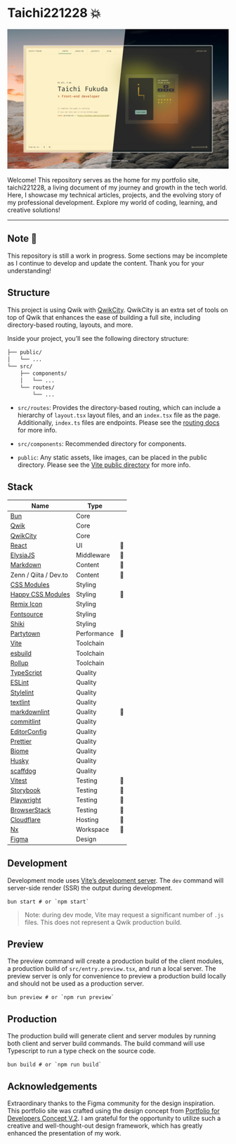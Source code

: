 # Taichi221228 :boom:

![Capture of top page](https://raw.githubusercontent.com/taichi221228/taichi221228/master/assets/main-visual.jpeg)

Welcome! This repository serves as the home for my portfolio site, taichi221228, a living document of my journey and growth in the tech world. Here, I showcase my technical articles, projects, and the evolving story of my professional development. Explore my world of coding, learning, and creative solutions!

---

## Note :construction:

This repository is still a work in progress. Some sections may be incomplete as I continue to develop and update the content. Thank you for your understanding!

## Structure

This project is using Qwik with [QwikCity](https://qwik.dev/). QwikCity is an extra set of tools on top of Qwik that enhances the ease of building a full site, including directory-based routing, layouts, and more.

Inside your project, you’ll see the following directory structure:

```
├── public/
│   └── ...
└── src/
    ├── components/
    │   └── ...
    └── routes/
        └── ...
```

- `src/routes`: Provides the directory-based routing, which can include a hierarchy of `layout.tsx` layout files, and an `index.tsx` file as the page. Additionally, `index.ts` files are endpoints. Please see the [routing docs](https://qwik.dev/docs/routing/) for more info.

- `src/components`: Recommended directory for components.

- `public`: Any static assets, like images, can be placed in the public directory. Please see the [Vite public directory](https://vitejs.dev/guide/assets.html#the-public-directory) for more info.

## Stack

| Name                                                                | Type        |                |
| ------------------------------------------------------------------- | ----------- | -------------- |
| [Bun](https://bun.sh/)                                              | Core        |                |
| [Qwik](https://qwik.dev/)                                           | Core        |                |
| [QwikCity](https://qwik.dev/)                                       | Core        |                |
| [React](https://react.dev/)                                         | UI          | :construction: |
| [ElysiaJS](https://elysiajs.com/)                                   | Middleware  | :construction: |
| [Markdown](https://www.markdownguide.org/)                          | Content     | :construction: |
| Zenn / Qiita / Dev.to                                               | Content     | :construction: |
| [CSS Modules](https://github.com/css-modules/css-modules/)          | Styling     |                |
| [Happy CSS Modules](https://github.com/mizdra/happy-css-modules/)   | Styling     | :construction: |
| [Remix Icon](https://remixicon.com/)                                | Styling     |                |
| [Fontsource](https://fontsource.org/)                               | Styling     |                |
| [Shiki](https://shiki.style/)                                       | Styling     |                |
| [Partytown](https://partytown.builder.io/)                          | Performance | :construction: |
| [Vite](https://vitejs.dev/)                                         | Toolchain   |                |
| [esbuild](https://esbuild.github.io/)                               | Toolchain   |                |
| [Rollup](https://rollupjs.org/)                                     | Toolchain   |                |
| [TypeScript](https://www.typescriptlang.org/)                       | Quality     |                |
| [ESLint](https://eslint.org/)                                       | Quality     |                |
| [Stylelint](https://stylelint.io/)                                  | Quality     |                |
| [textlint](https://textlint.github.io/)                             | Quality     |                |
| [markdownlint](https://github.com/DavidAnson/markdownlint/)         | Quality     | :construction: |
| [commitlint](https://github.com/conventional-changelog/commitlint/) | Quality     |                |
| [EditorConfig](https://editorconfig.org/)                           | Quality     |                |
| [Prettier](https://prettier.io/)                                    | Quality     |                |
| [Biome](https://biomejs.dev/)                                       | Quality     |                |
| [Husky](https://typicode.github.io/husky/)                          | Quality     |                |
| [scaffdog](https://scaff.dog/)                                      | Quality     |                |
| [Vitest](https://vitest.dev/)                                       | Testing     | :construction: |
| [Storybook](https://storybook.js.org/)                              | Testing     | :construction: |
| [Playwright](https://playwright.dev/)                               | Testing     | :construction: |
| [BrowserStack](https://www.browserstack.com/)                       | Testing     | :construction: |
| [Cloudflare](https://www.cloudflare.com/)                           | Hosting     | :construction: |
| [Nx](https://nx.dev/)                                               | Workspace   | :construction: |
| [Figma](https://www.figma.com/)                                     | Design      |                |

## Development

Development mode uses [Vite’s development server](https://vitejs.dev/). The `dev` command will server-side render (SSR) the output during development.

```shell
bun start # or `npm start`
```

> Note: during dev mode, Vite may request a significant number of `.js` files. This does not represent a Qwik production build.

## Preview

The preview command will create a production build of the client modules, a production build of `src/entry.preview.tsx`, and run a local server. The preview server is only for convenience to preview a production build locally and should not be used as a production server.

```shell
bun preview # or `npm run preview`
```

## Production

The production build will generate client and server modules by running both client and server build commands. The build command will use Typescript to run a type check on the source code.

```shell
bun build # or `npm run build`
```

## Acknowledgements

Extraordinary thanks to the Figma community for the design inspiration. This portfolio site was crafted using the design concept from [Portfolio for Developers Concept V.2](https://www.figma.com/community/file/1100794861710979147/portfolio-for-developers-concept-v-2). I am grateful for the opportunity to utilize such a creative and well-thought-out design framework, which has greatly enhanced the presentation of my work.

